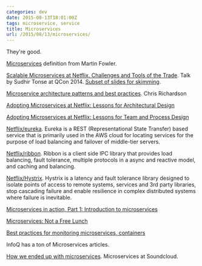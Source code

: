 ```yaml
---
categories: dev
date: 2015-08-13T18:01:00Z
tags: microservice, service
title: Microservices
url: /2015/08/13/microservices/
---
```


They're good.

[Microservices](http://martinfowler.com/articles/microservices.html) definition from Martin Fowler.

[Scalable Microservices at Netflix. Challenges and Tools of the Trade](http://www.infoq.com/presentations/netflix-ipc).
Talk by Sudhir Tonse at QCon 2014. [Subset of slides for skimming](http://www.slideshare.net/stonse/microservices-at-netflix).

[Microservice architecture patterns and best practices](http://microservices.io/). Chris Richardson

[Adopting Microservices at Netflix: Lessons for Architectural Design](https://www.nginx.com/blog/microservices-at-netflix-architectural-best-practices/)

[Adopting Microservices at Netflix: Lessons for Team and Process Design](https://www.nginx.com/blog/adopting-microservices-at-netflix-lessons-for-team-and-process-design/)

[Netflix/eureka](https://github.com/Netflix/eureka). Eureka is a REST (Representational State Transfer) based service that is primarily used in the AWS cloud for locating services for the purpose of load balancing and failover of middle-tier servers.

[Netflix/ribbon](https://github.com/Netflix/ribbon). Ribbon is a client side IPC library that provides load balancing, fault tolerance, multiple protocols in a async and reactive model, and caching and balancing.

[Netflix/Hystrix](https://github.com/Netflix/Hystrix). Hystrix is a latency and fault tolerance library designed to isolate points of access to remote systems, services and 3rd party libraries, stop cascading failure and enable resilience in complex distributed systems where failure is inevitable.

[Microservices in action, Part 1: Introduction to microservices](https://www.ibm.com/developerworks/cloud/library/cl-bluemix-microservices-in-action-part-1-trs/)

[Microservices: Not a Free Lunch](http://highscalability.com/blog/2014/4/8/microservices-not-a-free-lunch.html)

[Best practices for monitoring microservices, containers](http://www.fiercedevops.com/story/best-practices-monitoring-microservices-containers/2015-05-25)

InfoQ has a ton of Microservices articles.

[How we ended up with microservices](http://philcalcado.com/2015/09/08/how_we_ended_up_with_microservices.html?). Microservices at Soundcloud.
